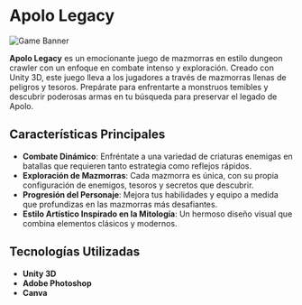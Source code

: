 # Apolo Legacy
![Game Banner](https://cdn.discordapp.com/attachments/1200061285816082545/1235711869595943064/Apolo_legacy.png?ex=66355ddc&is=66340c5c&hm=f24db1ab587bc9e35e612105e6e3e5928c12b5eb49ee9593a2f14f7f10fd1a47&)

**Apolo Legacy** es un emocionante juego de mazmorras en estilo dungeon crawler con un enfoque en combate intenso y exploración. Creado con Unity 3D, este juego lleva a los jugadores a través de mazmorras llenas de peligros y tesoros. Prepárate para enfrentarte a monstruos temibles y descubrir poderosas armas en tu búsqueda para preservar el legado de Apolo.

## Características Principales

- **Combate Dinámico**: Enfréntate a una variedad de criaturas enemigas en batallas que requieren tanto estrategia como reflejos rápidos.
- **Exploración de Mazmorras**: Cada mazmorra es única, con su propia configuración de enemigos, tesoros y secretos que descubrir.
- **Progresión del Personaje**: Mejora tus habilidades y equipo a medida que profundizas en las mazmorras más desafiantes.
- **Estilo Artístico Inspirado en la Mitología**: Un hermoso diseño visual que combina elementos clásicos y modernos.

## Tecnologías Utilizadas

- **Unity 3D**
- **Adobe Photoshop**
- **Canva**

